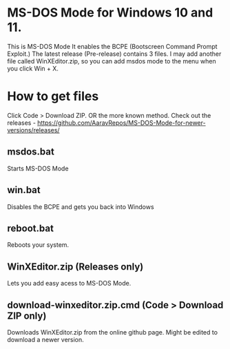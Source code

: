 # MS-DOS Mode for Windows 10 and 11.
This is MS-DOS Mode
It enables the BCPE (Bootscreen Command Prompt Exploit.) The latest release (Pre-release) contains 3 files. I may add another file called WinXEditor.zip, so you can add msdos mode to the menu when you click Win + X.

# How to get files
Click Code > Download ZIP.
OR the more known method. Check out the releases - https://github.com/AaravRepos/MS-DOS-Mode-for-newer-versions/releases/

## msdos.bat
Starts MS-DOS Mode

## win.bat
Disables the BCPE and gets you back into Windows

## reboot.bat
Reboots your system.

## WinXEditor.zip (Releases only)
Lets you add easy acess to MS-DOS Mode.

## download-winxeditor.zip.cmd (Code > Download ZIP only)
Downloads WinXEditor.zip from the online github page. Might be edited to download a newer version. 
